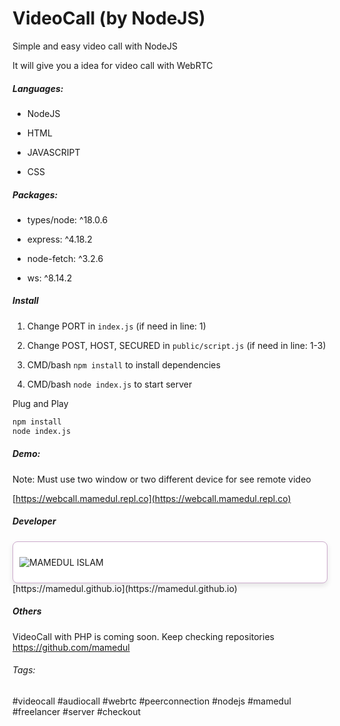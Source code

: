# VideoCall (by  NodeJS)

Simple and easy video call with NodeJS

It will give you a idea for video call with WebRTC

##### Languages:

- NodeJS

- HTML

- JAVASCRIPT

- CSS

##### Packages:

- types/node:  ^18.0.6

- express: ^4.18.2

- node-fetch: ^3.2.6

- ws:  ^8.14.2

##### Install

1. Change PORT in `index.js` (if need in line: 1)

2. Change POST, HOST, SECURED in `public/script.js` (if need in line: 1-3) 

3. CMD/bash `npm install` to install dependencies

4. CMD/bash `node index.js` to start server 

Plug and Play

```bash
npm install
node index.js
```

##### Demo:

Note: Must use two window or two different device for see remote video

[https://webcall.mamedul.repl.co](https://webcall.mamedul.repl.co)

##### Developer

<div style="border: 1px solid #cac; background-color: #ffffff; border-radius: 8px; padding: 10px; box-shadow: 0 4px 8px rgba(0, 0, 0, 0.1);">

![MAMEDUL ISLAM](https://avatars.githubusercontent.com/u/64060121?v=4)
	
</div>
[https://mamedul.github.io](https://mamedul.github.io)

##### Others

VideoCall with PHP is coming soon. Keep checking repositories https://github.com/mamedul

###### Tags:

#videocall #audiocall #webrtc #peerconnection #nodejs #mamedul #freelancer #server #checkout
